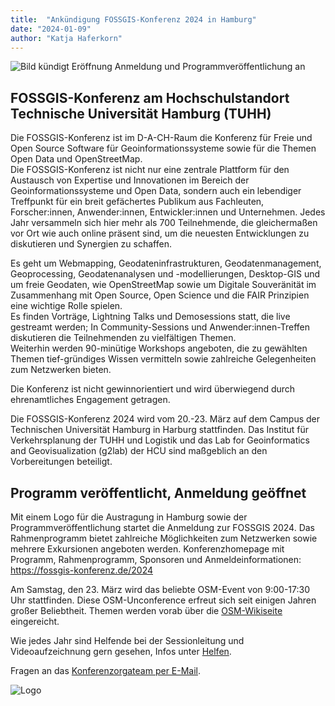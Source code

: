 ```yaml
---
title:  "Ankündigung FOSSGIS-Konferenz 2024 in Hamburg"
date: "2024-01-09"
author: "Katja Haferkorn"
---
```


![Bild kündigt Eröffnung Anmeldung und Programmveröffentlichung an](https://www.fossgis.de/mediawiki/images/7/7a/FOSSGIS2024_Ankuendigung_Programm_Social_Media.png "Bild kündigt Eröffnung Anmeldung und Programmveröffentlichung an") 

## FOSSGIS-Konferenz am Hochschulstandort Technische Universität Hamburg (TUHH)

Die FOSSGIS-Konferenz ist im D-A-CH-Raum die Konferenz für Freie und Open Source Software für Geoinformationssysteme sowie für die Themen Open Data und OpenStreetMap.   
Die FOSSGIS-Konferenz ist nicht nur eine zentrale Plattform für den Austausch von Expertise und Innovationen im Bereich der Geoinformationssysteme und Open Data, sondern auch ein lebendiger Treffpunkt für ein breit gefächertes Publikum aus Fachleuten, Forscher:innen, Anwender:innen, Entwickler:innen und Unternehmen. Jedes Jahr versammeln sich hier mehr als 700 Teilnehmende, die gleichermaßen vor Ort wie auch online präsent sind, um die neuesten Entwicklungen zu diskutieren und Synergien zu schaffen.

Es geht um Webmapping, Geodateninfrastrukturen, Geodatenmanagement, Geoprocessing, Geodatenanalysen und -modellierungen, Desktop-GIS und um freie Geodaten, wie OpenStreetMap sowie um Digitale Souveränität im Zusammenhang mit Open Source, Open Science und die FAIR Prinzipien eine wichtige Rolle spielen.   
Es finden Vorträge, Lightning Talks und Demosessions statt, die live gestreamt werden; In Community-Sessions und Anwender:innen-Treffen diskutieren die Teilnehmenden zu vielfältigen Themen.     
Weiterhin werden 90-minütige Workshops angeboten, die zu gewählten Themen tief-gründiges Wissen vermitteln sowie zahlreiche Gelegenheiten zum Netzwerken bieten.

Die Konferenz ist nicht gewinnorientiert und wird überwiegend durch ehrenamtliches Engagement getragen.   

Die FOSSGIS-Konferenz 2024 wird vom 20.-23. März auf dem Campus der Technischen Universität Hamburg in Harburg stattfinden. Das Institut für Verkehrsplanung der TUHH und Logistik und das Lab for Geoinformatics and Geovisualization (g2lab) der HCU sind maßgeblich an den Vorbereitungen beteiligt.

## Programm veröffentlicht, Anmeldung geöffnet
Mit einem Logo für die Austragung in Hamburg sowie der Programmveröffentlichung startet die Anmeldung zur FOSSGIS 2024. Das Rahmenprogramm bietet zahlreiche Möglichkeiten zum Netzwerken sowie mehrere Exkursionen angeboten werden.
Konferenzhomepage mit Programm, Rahmenprogramm, Sponsoren und Anmeldeinformationen: https://fossgis-konferenz.de/2024

Am Samstag, den 23. März wird das beliebte OSM-Event von 9:00-17:30 Uhr stattfinden. Diese OSM-Unconference erfreut sich seit einigen Jahren großer Beliebtheit. Themen werden vorab über die [OSM-Wikiseite](https://wiki.openstreetmap.org/wiki/FOSSGIS_2024/OSM-Samstag) eingereicht.

Wie jedes Jahr sind Helfende bei der Sessionleitung und Videoaufzeichnung gern gesehen, Infos unter [Helfen](https://fossgis-konferenz.de/2024/helfen/). 

Fragen an das [Konferenzorgateam per E-Mail](konferenz-orga@fossgis.de).

![Logo](https://www.fossgis.de/mediawiki/images/a/a8/LOGO_FOSSGIS24_RGB_300dpi.png)


